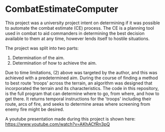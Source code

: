 # CombatEstimateComputer

This project was a university project intent on determining if it was possible to automate the combat estimate (CE) process. The CE is a planning tool used in combat to aid commanders in determining the best decision available to them at any time, however lends itself to hostile situations.

The project was split into two parts:
  1. Determination of the aim.
  2. Determination of how to achieve the aim.

Due to time limitations, (2) above was targeted by the author, and this was achieved with a predetermined aim. During the course of finding a method to best route 'troops' across the terrain, an algorithm was designed that incorporated the terrain and its characteristics. The code in this repository, is the full program that can determine where to go, from where, and how to get there. It returns temporal instructions for the 'troops' including their route, arcs of fire, and seeks to determine areas where screening from enemy fire might be desired.

A youtube presentation made during this project is shown here: https://www.youtube.com/watch?v=AKhACfRn3pQ
